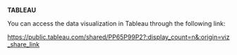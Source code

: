 **TABLEAU**

You can access the data visualization in Tableau through the following link:


https://public.tableau.com/shared/PP65P99P2?:display_count=n&:origin=viz_share_link
